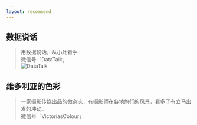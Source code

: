 ```yaml
---
layout: recommend
---
```


## 数据说话
> 用数据说话，从小处着手  
> 微信号「DataTalk」  
![DataTalk](http://www.ningoo.net/qrcode.jpg)


## 维多利亚的色彩 
> 一家摄影传媒出品的微杂志，有摄影师在各地旅行的风景，看多了有立马出发的冲动。  
> 微信号「VictoriasColour」  
